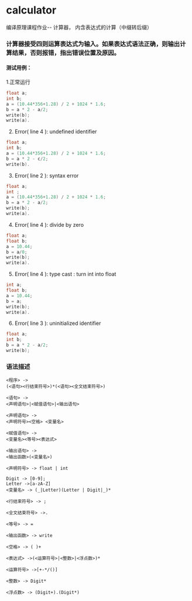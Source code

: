 # calculator
编译原理课程作业-- 计算器， 内含表达式的计算（中缀转后缀）

### 计算器接受四则运算表达式为输入。如果表达式语法正确，则输出计算结果，否则报错，指出错误位置及原因。 
#### 测试用例：
1.正常运行
``` C
float a; 
int b; 
a = (10.44*356+1.28) / 2 + 1024 * 1.6;
b = a * 2 - a/2;
write(b);
write(a).
```

2. Error( line 4 ): undefined identifier
``` C
float a; 
int b; 
a = (10.44*356+1.28) / 2 + 1024 * 1.6;
b = a * 2 - c/2;
write(b).
```

3. Error( line 2 ): syntax error
``` C
float a; 
int ; 
a = (10.44*356+1.28) / 2 + 1024 * 1.6;
b = a * 2 - a/2;
write(b);
write(a).
```

4. Error( line 4 ): divide by zero
``` C
float a; 
float b; 
a = 10.44;
b = a/0;
write(b);
write(a).
```

5. Error( line 4 ): type cast : turn int into float
``` C
int a; 
float b; 
a = 10.44;
b = a;
write(b);
write(a).
```

6. Error( line 3 ): uninitialized identifier
``` C
float a; 
int b; 
b = a * 2 - a/2;
write(b);
```

### 语法描述
```
<程序> ->
(<语句><行结束符号>)*(<语句><全文结束符号>)

<语句> -> 
<声明语句>|<赋值语句>|<输出语句>

<声明语句> -> 
<声明符号><空格> <变量名>

<赋值语句> -> 
<变量名><等号><表达式>

<输出语句> -> 
<输出函数>(<变量名>)

<声明符号> -> float | int

Digit -> [0-9];
Letter ->[a-zA-Z]
<变量名> -> (_|Letter)(Letter | Digit|_)*

<行结束符号> -> ;

<全文结束符号> ->.

<等号> -> =

<输出函数> -> write

<空格> -> ( )+

<表达式> ->(<运算符号>|<整数>|<浮点数>)*

<运算符号> ->[+-*/()]

<整数> -> Digit*

<浮点数> -> (Digit+).(Digit*)

```

